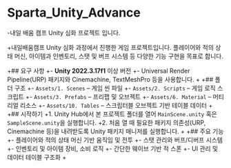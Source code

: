  # Sparta_Unity_Advance
-내일 배움 캠프 Unity 심화 프로젝트 입니다.

+내일배움캠프 Unity 심화 과정에서 진행한 게임 프로젝트입니다. 플레이어와 적의 상태 머신, 아이템과 인벤토리, 스탯 및 버프 시스템 등 다양한 기능 구현을 목표로 합니다.

+## 요구 사항
+- **Unity 2022.3.17f1** 이상 버전
+- Universal Render Pipeline(URP) 패키지와 Cinemachine, TextMeshPro 등을 사용합니다.
+
+## 폴더 구조
+- `Assets/1. Scenes` – 게임 씬 파일
+- `Assets/2. Scripts` – 게임 로직 스크립트
+- `Assets/3. Prefabs` – 프리팹 및 오브젝트
+- `Assets/6. Material` – 머티리얼 리소스
+- `Assets/10. Tables` – 스크립터블 오브젝트 기반 테이블 데이터
+
+## 시작하기
+1. Unity Hub에서 본 프로젝트 폴더를 열어 `MainScene.unity` 혹은 `SampleScene.unity`을 실행합니다.
+2. 처음 열 때 필요한 패키지 의존성(URP, Cinemachine 등)을 내려받도록 Unity 패키지 매니저를 실행합니다.
+
+## 주요 기능
+- 플레이어와 적의 상태 머신 기반 움직임 및 전투
+- 스탯 관리와 버프/디버프 시스템
+- 인벤토리 및 아이템 장비, 소비 로직
+- 간단한 웨이브 기반 적 스폰
+- UI 관리 및 데이터 테이블 구조화
+
